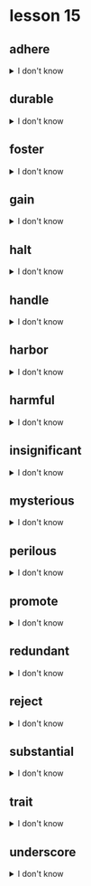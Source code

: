 # lesson 15

## adhere
<details>
<summary>I don't know</summary>

+ n. &nbsp; &nbsp; adherence

+ v. &nbsp; &nbsp; to stick to or follow precisely

+ syn. &nbsp; &nbsp; comply

</details>

## durable
<details>
<summary>I don't know</summary>

+ n. &nbsp; &nbsp; duration*

+ adj. &nbsp; &nbsp; something that lasts a long time*time during which something lasts

+ syn. &nbsp; &nbsp; sturdy

</details>

## foster
<details>
<summary>I don't know</summary>

+ v. &nbsp; &nbsp; to promote growth or development

+  &nbsp; &nbsp; syn.

+ syn. &nbsp; &nbsp; stimulate

</details>

## gain
<details>
<summary>I don't know</summary>

+ adj. &nbsp; &nbsp; gainful

+ n. &nbsp; &nbsp; gain

+ v. &nbsp; &nbsp; to obtain something needed or useful; to increase to the amount of something

+ syn. &nbsp; &nbsp; attain

</details>

## halt
<details>
<summary>I don't know</summary>

+ adv. &nbsp; &nbsp; haltingly

+ adj. &nbsp; &nbsp; halting

+ n. &nbsp; &nbsp; halt

+ v. &nbsp; &nbsp; to stop or discontinue

+ syn. &nbsp; &nbsp; stop

</details>

## handle
<details>
<summary>I don't know</summary>

+ n. &nbsp; &nbsp; handling

+ v. &nbsp; &nbsp; to deal with or control

+ syn. &nbsp; &nbsp; manage

</details>

## harbor
<details>
<summary>I don't know</summary>

+ v. &nbsp; &nbsp; to give protection; to not express a desire or opinion, usually bad

+ syn. &nbsp; &nbsp; shelter

</details>

## harmful
<details>
<summary>I don't know</summary>

+ adv. &nbsp; &nbsp; harmfully

+ v. &nbsp; &nbsp; harm

+ n. &nbsp; &nbsp; harm

+ adj. &nbsp; &nbsp; something that causes pain or damage

+ syn. &nbsp; &nbsp; unhealthy

</details>

## insignificant
<details>
<summary>I don't know</summary>

+ adv. &nbsp; &nbsp; insignificantly

+ n. &nbsp; &nbsp; insignificance

+ adj. &nbsp; &nbsp; not important; of little value

+ syn. &nbsp; &nbsp; meaningless

</details>

## mysterious
<details>
<summary>I don't know</summary>

+ adv. &nbsp; &nbsp; mysteriously

+ n. &nbsp; &nbsp; mysteriousness

+ adj. &nbsp; &nbsp; not easily understood or figured out

+ syn. &nbsp; &nbsp; baffling

</details>

## perilous
<details>
<summary>I don't know</summary>

+ adv. &nbsp; &nbsp; perilously

+ n. &nbsp; &nbsp; peril

+ adj. &nbsp; &nbsp; threatening or risky; harmful

+ syn. &nbsp; &nbsp; dangerous

</details>

## promote
<details>
<summary>I don't know</summary>

+ n. &nbsp; &nbsp; promotion

+ v. &nbsp; &nbsp; to encourage or advertise; to elevate in rank or grade

+ syn. &nbsp; &nbsp; boost

</details>

## redundant
<details>
<summary>I don't know</summary>

+ n. &nbsp; &nbsp; redundancy

+ adv. &nbsp; &nbsp; redundantly

+ adj. &nbsp; &nbsp; being excessive; showing unnecessary repetition

+ syn. &nbsp; &nbsp; repetitious

</details>

## reject
<details>
<summary>I don't know</summary>

+ n. &nbsp; &nbsp; rejection

+ v. &nbsp; &nbsp; to refuse

+ syn. &nbsp; &nbsp; refuse

</details>

## substantial
<details>
<summary>I don't know</summary>

+ adv. &nbsp; &nbsp; substantially

+ adj. &nbsp; &nbsp; important; strongly made; of value

+ syn. &nbsp; &nbsp; significant

</details>

## trait
<details>
<summary>I don't know</summary>

+ n. &nbsp; &nbsp; specific qualities that distinguish one from another

+ syn. &nbsp; &nbsp; characteristic

</details>

## underscore
<details>
<summary>I don't know</summary>

+ v. &nbsp; &nbsp; to make evident or emphasize

+ syn. &nbsp; &nbsp; highlight

</details>
